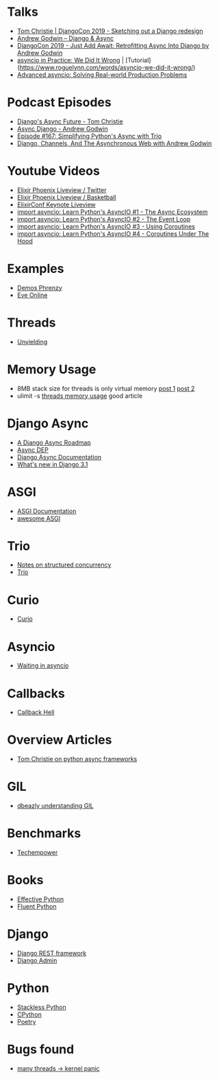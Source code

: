# Talks
* [Tom Christie | DjangoCon 2019 - Sketching out a Django redesign](https://youtu.be/u8GSFEg5lnU)
* [Andrew Godwin – Django & Async](https://www.youtube.com/watch?v=M_ENwEB5UUk&t=2s)
* [DjangoCon 2019 - Just Add Await: Retrofitting Async Into Django by Andrew Godwin](https://www.youtube.com/watch?v=d9BAUBEyFgM)
* [asyncio in Practice: We Did It Wrong](https://www.roguelynn.com/talks/asyncio-in-practice/) | [Tutorial] (https://www.roguelynn.com/words/asyncio-we-did-it-wrong/)
* [Advanced asyncio: Solving Real-world Production Problems](https://www.roguelynn.com/talks/advanced-asyncio/)

# Podcast Episodes
* [Django's Async Future - Tom Christie
](https://djangochat.com/episodes/django-async-future-tom-christie)
* [Async Django - Andrew Godwin](https://djangochat.com/episodes/async-django-andrew-godwin)
* [Episode #167: Simplifying Python's Async with Trio](https://talkpython.fm/episodes/show/167/simplifying-pythons-async-with-trio)
* [Django, Channels, And The Asynchronous Web with Andrew Godwin](https://dev.to/podcast__init__/django-channels-and-the-asynchronous-web-with-andrew-godwin)

# Youtube Videos
* [Elixir Phoenix Liveview / Twitter](https://youtu.be/MZvmYaFkNJI)
* [Elixir Phoenix Liveview / Basketball](https://youtu.be/U_Pe8Ru06fM)
* [ElixirConf Keynote Liveview](https://youtu.be/txk4WAlabvI)
* [import asyncio: Learn Python's AsyncIO #1 - The Async Ecosystem](https://youtu.be/Xbl7XjFYsN4)
* [import asyncio: Learn Python's AsyncIO #2 - The Event Loop](https://youtu.be/E7Yn5biBZ58)
* [import asyncio: Learn Python's AsyncIO #3 - Using Coroutines](https://youtu.be/-CzqsgaXUM8)
* [import asyncio: Learn Python's AsyncIO #4 - Coroutines Under The Hood](https://youtu.be/1LTHbmed3D4)

# Examples
* [Demos Phrenzy](https://phoenixphrenzy.com/results)
* [Eve Online](https://www.eveonline.com/)

# Threads
* [Unyielding](https://glyph.twistedmatrix.com/2014/02/unyielding.html)

# Memory Usage
* 8MB stack size for threads is only virtual memory [post 1](https://unix.stackexchange.com/questions/473416/why-on-modern-linux-the-default-stack-size-is-so-huge-8mb-even-10-on-some-di?noredirect=1&lq=1) [post 2](https://unix.stackexchange.com/questions/127602/default-stack-size-for-pthreads?noredirect=1&lq=1)
* ulimit -s [threads memory usage](https://eli.thegreenplace.net/2018/measuring-context-switching-and-memory-overheads-for-linux-threads/) good article

# Django Async

* [A Django Async Roadmap](https://www.aeracode.org/2018/06/04/django-async-roadmap)
* [Async DEP](https://github.com/django/deps/blob/master/accepted/0009-async.rst)
* [Django Async Documentation](https://docs.djangoproject.com/en/3.1/topics/async/)
* [What's new in Django 3.1](https://learndjango.com/tutorials/whats-new-django-31)

# ASGI
* [ASGI Documentation](https://asgi.readthedocs.io/en/latest/)
* [awesome ASGI](https://github.com/florimondmanca/awesome-asgi)

# Trio
* [Notes on structured concurrency](https://vorpus.org/blog/notes-on-structured-concurrency-or-go-statement-considered-harmful/)
* [Trio](https://trio.readthedocs.io/en/stable/)

# Curio
* [Curio](https://github.com/dabeaz/curio)

# Asyncio
* [Waiting in asyncio](https://hynek.me/articles/waiting-in-asyncio/)

# Callbacks
* [Callback Hell](http://callbackhell.com/)

# Overview Articles
* [Tom Christie on python async frameworks](https://www.encode.io/articles/python-async-frameworks-beyond-developer-tribalism)

# GIL
* [dbeazly understanding GIL](https://www.dabeaz.com/python/UnderstandingGIL.pdf)

# Benchmarks
* [Techempower](https://www.techempower.com/benchmarks/)

# Books
* [Effective Python](https://effectivepython.com/)
* [Fluent Python](https://www.oreilly.com/library/view/fluent-python/9781491946237/)

# Django
* [Django REST framework](https://www.django-rest-framework.org/)
* [Django Admin](https://docs.djangoproject.com/en/3.1/ref/contrib/admin/)

# Python
* [Stackless Python](https://github.com/stackless-dev/stackless/wiki)
* [CPython](https://www.python.org/)
* [Poetry](https://python-poetry.org/docs/)

# Bugs found
* [many threads -> kernel panic](https://feedbackassistant.apple.com/feedback/7862123)